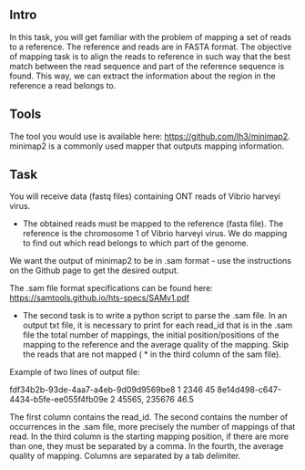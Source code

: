 ## Intro

In this task, you will get familiar with the problem of mapping a set of reads to a reference. The reference and reads are in FASTA format. The objective of mapping task is to align the reads to reference in such way that the best match between the read sequence and part of the reference sequence is found. This way, we can extract the information about the region in the reference a read belongs to.

## Tools

The tool you would use is available here: https://github.com/lh3/minimap2. minimap2 is a commonly used mapper that outputs mapping information.

## Task

You will receive data (fastq files) containing ONT reads of Vibrio harveyi virus. 

* The obtained reads must be mapped to the reference (fasta file). The reference is the chromosome 1 of Vibrio harveyi virus. We do mapping to find out which read belongs to which part of the genome.

We want the output of minimap2 to be in .sam format - use the instructions on the Github page to get the desired output.

The .sam file format specifications can be found here: https://samtools.github.io/hts-specs/SAMv1.pdf

* The second task is to write a python script to parse the .sam file. In an output txt file, it is necessary to print for each read_id that is in the .sam file the total number of mappings, the initial position/positions of the mapping to the reference and the average quality of the mapping.  Skip the reads that are not mapped ( * in the third column of the sam file).

Example of two lines of output file:

fdf34b2b-93de-4aa7-a4eb-9d09d9569be8	1	2346	45
8e14d498-c647-4434-b5fe-ee055f4fb09e	2	45565, 235676	46.5

The first column contains the read_id. The second contains the number of occurrences in the .sam file, more precisely the number of mappings of that read. In the third column is the starting mapping position, if there are more than one, they must be separated by a comma. In the fourth, the average quality of mapping. Columns are separated by a tab delimiter.
